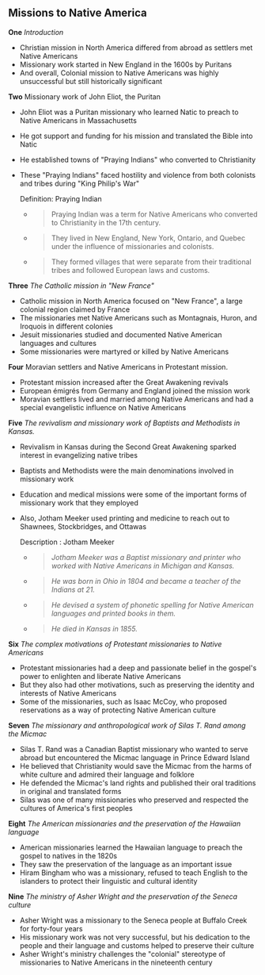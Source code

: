 ## Missions to Native America

**One** _Introduction_

- Christian mission in North America differed from abroad as settlers met Native Americans
- Missionary work started in New England in the 1600s by Puritans
- And overall, Colonial mission to Native Americans was highly unsuccessful but still historically significant

**Two** Missionary work of John Eliot, the Puritan

- John Eliot was a Puritan missionary who learned Natic to preach to Native Americans in Massachusetts
- He got support and funding for his mission and translated the Bible into Natic
- He established towns of "Praying Indians" who converted to Christianity
- These "Praying Indians" faced hostility and violence from both colonists and tribes during "King Philip's War"

  Definition: Praying Indian

  - > Praying Indian was a term for Native Americans who converted to Christianity in the 17th century.
  - > They lived in New England, New York, Ontario, and Quebec under the influence of missionaries and colonists.
  - > They formed villages that were separate from their traditional tribes and followed European laws and customs.

**Three** _The Catholic mission in "New France"_

- Catholic mission in North America focused on "New France", a large colonial region claimed by France
- The missionaries met Native Americans such as Montagnais, Huron, and Iroquois in different colonies
- Jesuit missionaries studied and documented Native American languages and cultures
- Some missionaries were martyred or killed by Native Americans

**Four** Moravian settlers and Native Americans in Protestant mission.

- Protestant mission increased after the Great Awakening revivals
- European émigrés from Germany and England joined the mission work
- Moravian settlers lived and married among Native Americans and had a special evangelistic influence on Native Americans

**Five** _The revivalism and missionary work of Baptists and Methodists in Kansas._

- Revivalism in Kansas during the Second Great Awakening sparked interest in evangelizing native tribes
- Baptists and Methodists were the main denominations involved in missionary work
- Education and medical missions were some of the important forms of missionary work that they employed
- Also, Jotham Meeker used printing and medicine to reach out to Shawnees, Stockbridges, and Ottawas

  Description : Jotham Meeker

  - > _Jotham Meeker was a Baptist missionary and printer who worked with Native Americans in Michigan and Kansas._
  - > _He was born in Ohio in 1804 and became a teacher of the Indians at 21._
  - > _He devised a system of phonetic spelling for Native American languages and printed books in them._
  - > _He died in Kansas in 1855._

**Six** _The complex motivations of Protestant missionaries to Native Americans_

- Protestant missionaries had a deep and passionate belief in the gospel's power to enlighten and liberate Native Americans
- But they also had other motivations, such as preserving the identity and interests of Native Americans
- Some of the missionaries, such as Isaac McCoy, who proposed reservations as a way of protecting Native American culture

**Seven** _The missionary and anthropological work of Silas T. Rand among the Micmac_

- Silas T. Rand was a Canadian Baptist missionary who wanted to serve abroad but encountered the Micmac language in Prince Edward Island
- He believed that Christianity would save the Micmac from the harms of white culture and admired their language and folklore
- He defended the Micmac's land rights and published their oral traditions in original and translated forms
- Silas was one of many missionaries who preserved and respected the cultures of America's first peoples

**Eight** _The American missionaries and the preservation of the Hawaiian language_

- American missionaries learned the Hawaiian language to preach the gospel to natives in the 1820s
- They saw the preservation of the language as an important issue
- Hiram Bingham who was a missionary, refused to teach English to the islanders to protect their linguistic and cultural identity

**Nine** _The ministry of Asher Wright and the preservation of the Seneca culture_

- Asher Wright was a missionary to the Seneca people at Buffalo Creek for forty-four years
- His missionary work was not very successful, but his dedication to the people and their language and customs helped to preserve their culture
- Asher Wright's ministry challenges the "colonial" stereotype of missionaries to Native Americans in the nineteenth century
